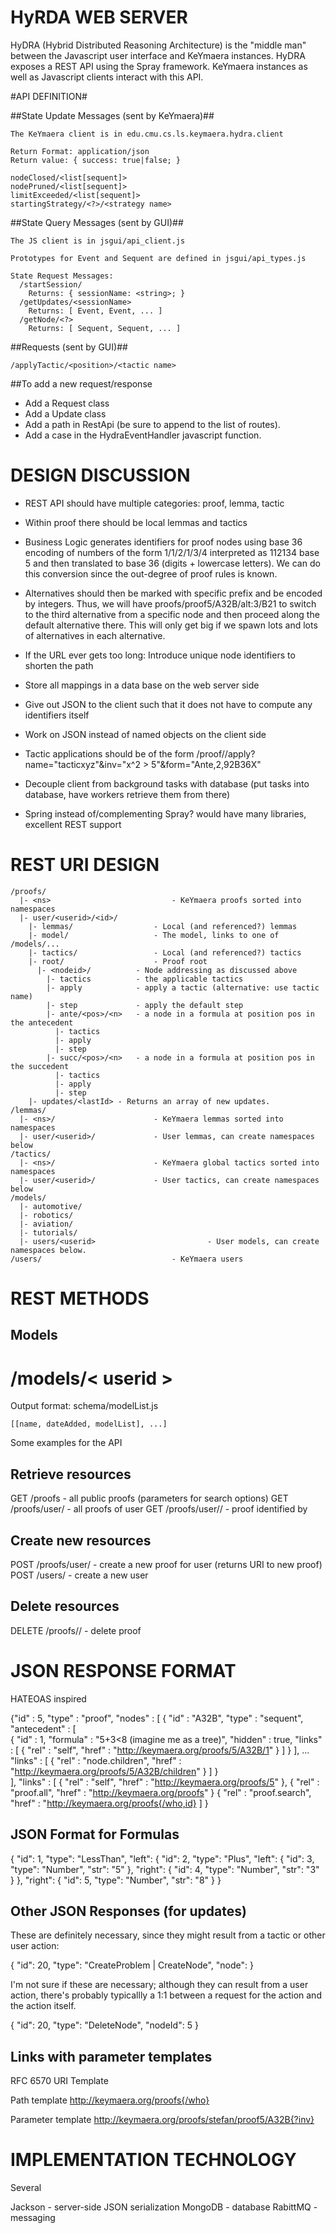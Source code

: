 HyRDA WEB SERVER
================

HyDRA (Hybrid Distributed Reasoning Architecture) is the "middle man" between
the Javascript user interface and KeYmaera instances. HyDRA exposes a REST API
using the Spray framework.  KeYmaera instances as well as Javascript clients
interact with this API.


#API DEFINITION#

##State Update Messages (sent by KeYmaera)##

    The KeYmaera client is in edu.cmu.cs.ls.keymaera.hydra.client

    Return Format: application/json
    Return value: { success: true|false; }

    nodeClosed/<list[sequent]>
    nodePruned/<list[sequent]>
    limitExceeded/<list[sequent]>
    startingStrategy/<?>/<strategy name>

##State Query Messages (sent by GUI)##

    The JS client is in jsgui/api_client.js

    Prototypes for Event and Sequent are defined in jsgui/api_types.js

    State Request Messages:
      /startSession/
        Returns: { sessionName: <string>; }
      /getUpdates/<sessionName>
        Returns: [ Event, Event, ... ]
      /getNode/<?>
        Returns: [ Sequent, Sequent, ... ]

##Requests (sent by GUI)##

    /applyTactic/<position>/<tactic name>

##To add a new request/response

 * Add a Request class
 * Add a Update class
 * Add a path in RestApi (be sure to append to the list of routes).
 * Add a case in the HydraEventHandler javascript function.



DESIGN DISCUSSION
=================

- REST API should have multiple categories: proof, lemma, tactic
- Within proof there should be local lemmas and tactics
- Business Logic generates identifiers for proof nodes using base 36 encoding of numbers of the form 1/1/2/1/3/4 interpreted as 112134 base 5 and then translated to base 36 (digits + lowercase letters). We can do this conversion since the out-degree of proof rules is known.
- Alternatives should then be marked with specific prefix and be encoded by integers. Thus, we will have proofs/proof5/A32B/alt:3/B21 to switch to the third alternative from a specific node and then proceed along the default alternative there. This will only get big if we spawn lots and lots of alternatives in each alternative.
- If the URL ever gets too long: Introduce unique node identifiers to shorten the path
- Store all mappings in a data base on the web server side
- Give out JSON to the client such that it does not have to compute any identifiers itself
- Work on JSON instead of named objects on the client side
- Tactic applications should be of the form /proof/<nodeid>/apply?name="tacticxyz"&inv="x^2 > 5"&form="Ante,2,92B36X"
- Decouple client from background tasks with database (put tasks into database, have workers retrieve them from there)

- Spring instead of/complementing Spray? would have many libraries, excellent REST support

REST URI DESIGN
===============

    /proofs/
      |- <ns>							- KeYmaera proofs sorted into namespaces
      |- user/<userid>/<id>/
        |- lemmas/					- Local (and referenced?) lemmas
        |- model/					- The model, links to one of /models/...
        |- tactics/					- Local (and referenced?) tactics
        |- root/					- Proof root
          |- <nodeid>/			- Node addressing as discussed above
            |- tactics			- the applicable tactics
            |- apply			- apply a tactic (alternative: use tactic name)
            |- step				- apply the default step
            |- ante/<pos>/<n>	- a node in a formula at position pos in the antecedent
              |- tactics		
              |- apply
              |- step
            |- succ/<pos>/<n>	- a node in a formula at position pos in the succedent
              |- tactics
              |- apply
              |- step
        |- updates/<lastId> - Returns an array of new updates.
    /lemmas/
      |- <ns>/						- KeYmaera lemmas sorted into namespaces
      |- user/<userid>/				- User lemmas, can create namespaces below
    /tactics/
      |- <ns>/						- KeYmaera global tactics sorted into namespaces
      |- user/<userid>/				- User tactics, can create namespaces below
    /models/
      |- automotive/
      |- robotics/
      |- aviation/
      |- tutorials/
      |- users/<userid>      					- User models, can create namespaces below.
    /users/								- KeYmaera users

REST METHODS
============


Models
------

# /models/< userid >

Output format: schema/modelList.js

    [[name, dateAdded, modelList], ...]

Some examples for the API

Retrieve resources
------------------
GET /proofs 					- all public proofs (parameters for search options)
GET /proofs/user/<userid>		- all proofs of user <userid>
GET /proofs/user/<userid>/<id>	- proof identified by <id>

Create new resources
--------------------
POST /proofs/user/<userid>		- create a new proof for user <userid> (returns URI to new proof)
POST /users/					- create a new user

Delete resources
----------------
DELETE /proofs/<userid>/<id>	- delete proof <id>

JSON RESPONSE FORMAT
====================

HATEOAS inspired

{"id" : 5,
 "type" : "proof",
 "nodes" : [
   { "id" : "A32B",
   	 "type" : "sequent",
     "antecedent" : [  
       { "id" : 1, "formula" : "5+3<8 (imagine me as a tree)", "hidden" : true,
         "links" : [
           { "rel" : "self", "href" : "http://keymaera.org/proofs/5/A32B/1" }
         ]
       }
     ],
     ...
     "links" : [ { "rel" : "node.children", "href" : "http://keymaera.org/proofs/5/A32B/children" } ]
   }  
 ],
 "links" : [
    { "rel" : "self", "href" : "http://keymaera.org/proofs/5" },
    { "rel" : "proof.all", "href" : "http://keymaera.org/proofs" }
    { "rel" : "proof.search", "href" : "http://keymaera.org/proofs{/who,id}
 ]
}

JSON Format for Formulas
------------------------

{
  "id": 1,
  "type": "LessThan",
  "left": {
    "id": 2,
    "type": "Plus",
    "left": {
      "id": 3,
      "type": "Number",
      "str": "5"
    },
    "right": {
      "id": 4,
      "type": "Number",
      "str": "3"
    }
  },
  "right": {
    "id": 5,
    "type": "Number",
    "str": "8"
  }
}

Other JSON Responses (for updates)
---------------------------------

These are definitely necessary, since they might result from a tactic or other
user action:

{
  "id": 20,
  "type": "CreateProblem | CreateNode",
  "node": <node>
}

I'm not sure if these are necessary; although they can result from a user
action, there's probably typicallly a 1:1 between a request for the action and 
the action itself.

{
  "id": 20,
  "type": "DeleteNode",
  "nodeId": 5
}

Links with parameter templates
------------------------------
RFC 6570 URI Template 

Path template
http://keymaera.org/proofs{/who}						

Parameter template
http://keymaera.org/proofs/stefan/proof5/A32B{?inv}		


IMPLEMENTATION TECHNOLOGY
=========================

Several 

Jackson					- server-side JSON serialization
MongoDB					- database
RabittMQ				- messaging
